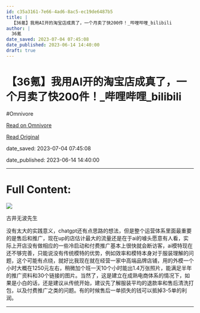 ```yaml
---
id: c35a3161-7e66-4ad6-8ac5-ec19de6487b5
title: |
  【36氪】我用AI开的淘宝店成真了，一个月卖了快200件！_哔哩哔哩_bilibili
author: |
  36氪
date_saved: 2023-07-04 07:45:08
date_published: 2023-06-14 14:40:00
draft: true
---
```


# 【36氪】我用AI开的淘宝店成真了，一个月卖了快200件！_哔哩哔哩_bilibili
#Omnivore

[Read on Omnivore](https://omnivore.app/me/36-ai-200-bilibili-18920b87c54)

[Read Original](https://www.bilibili.com/video/BV1VW4y1Q7Qv?buvid=YE433CEEB3EBA4BE4C0884F5FF3AC318255B&is_story_h5=false&mid=hvzYm2bmsPFgDDG%252F8fnFxg%253D%253D&p=1&plat_id=114&share_from=ugc&share_medium=iphone&share_plat=ios&share_session_id=EAD51B28-42BB-4832-A958-A1542A1A5DAC&share_source=COPY&share_tag=s_i&timestamp=1686790521&unique_k=QjjWJD3&up_id=90183256&vd_source=4b9236bc35f06232dec347663e3069a6)

date_saved: 2023-07-04 07:45:08

date_published: 2023-06-14 14:40:00

--- 

# Full Content: 

![](https://proxy-prod.omnivore-image-cache.app/0x0,swzrwpf0uROTZGydYtc1O_UGi05UQQwpL3EmSk1kY0eo/https://i2.hdslb.com/bfs/face/06e1ddf926d4733387ba672af653170b779a074e.jpg@160w_160h_1c_1s_!web-avatar-comment.avif) 

古井无波先生

没有太大的实践意义，chatgpt还有点思路的想法，但是整个运营体系里面最重要的是售后和推广，现在up的店估计最大的流量还是在于ai的噱头愿意有人看，实际上开店没有做相应的一些冷启动和付费推广基本上很快就会断访客，ai模特现在还不够完善，只能说没有传统模特的优势，例如效率和模特本身对于服装理解的问题，这个可能有点绕，就好比我现在就在经营一家中高端品牌店铺，用的外模一个小时大概在1250元左右，稍微加个班一天10个小时能出1.4万张照片，能满足半年的推广资料和30个链接的图片。当然了，这是建立在成熟电商体系的情况下，如果是小白的话，还是建议从传统开始，建议先了解服装平均的退款率和售后清洗打包，以及付费推广之类的问题。有的时候售后一单损失的钱可以抵掉3-5单的利润。

---

